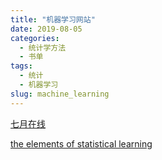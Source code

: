 ```yaml
---
title: "机器学习网站"
date: 2019-08-05
categories:
  - 统计学方法
  - 书单
tags:
  - 统计
  - 机器学习
slug: machine_learning
---
```


[七月在线](https://www.julyedu.com/)

[the elements of statistical learning](https://esl.hohoweiya.xyz/Preface/2016-07-21-Preface-to-the-First-Edition/index.html)